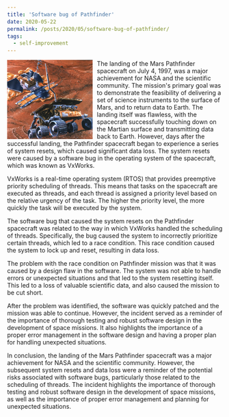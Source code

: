 ```yaml
---
title: 'Software bug of Pathfinder'
date: 2020-05-22
permalink: /posts/2020/05/software-bug-of-pathfinder/
tags:
  - self-improvement
---
```


<img width="200" alt="Pathfinder" src="/images/posts/software-bug-of-pathfinder.png" style="float: left; margin-right: 10px;" /> The landing of the Mars Pathfinder spacecraft on July 4, 1997, was a major achievement for NASA and the scientific community. The mission's primary goal was to demonstrate the feasibility of delivering a set of science instruments to the surface of Mars, and to return data to Earth. The landing itself was flawless, with the spacecraft successfully touching down on the Martian surface and transmitting data back to Earth. However, days after the successful landing, the Pathfinder spacecraft began to experience a series of system resets, which caused significant data loss. The system resets were caused by a software bug in the operating system of the spacecraft, which was known as VxWorks.

VxWorks is a real-time operating system (RTOS) that provides preemptive priority scheduling of threads. This means that tasks on the spacecraft are executed as threads, and each thread is assigned a priority level based on the relative urgency of the task. The higher the priority level, the more quickly the task will be executed by the system.

The software bug that caused the system resets on the Pathfinder spacecraft was related to the way in which VxWorks handled the scheduling of threads. Specifically, the bug caused the system to incorrectly prioritize certain threads, which led to a race condition. This race condition caused the system to lock up and reset, resulting in data loss.

The problem with the race condition on Pathfinder mission was that it was caused by a design flaw in the software. The system was not able to handle errors or unexpected situations and that led to the system resetting itself. This led to a loss of valuable scientific data, and also caused the mission to be cut short.

After the problem was identified, the software was quickly patched and the mission was able to continue. However, the incident served as a reminder of the importance of thorough testing and robust software design in the development of space missions. It also highlights the importance of a proper error management in the software design and having a proper plan for handling unexpected situations.

In conclusion, the landing of the Mars Pathfinder spacecraft was a major achievement for NASA and the scientific community. However, the subsequent system resets and data loss were a reminder of the potential risks associated with software bugs, particularly those related to the scheduling of threads. The incident highlights the importance of thorough testing and robust software design in the development of space missions, as well as the importance of proper error management and planning for unexpected situations.
